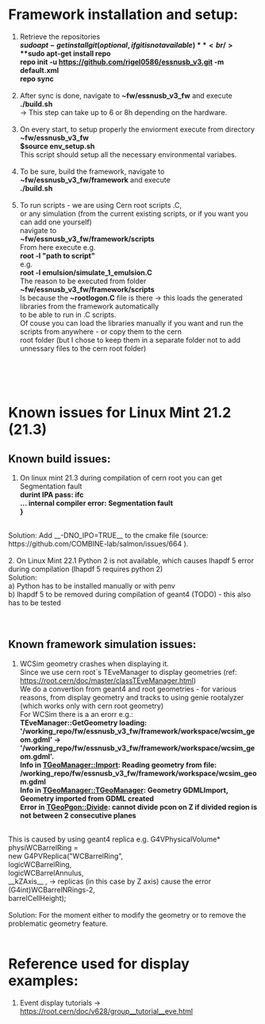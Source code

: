 # Framework installation and setup: <br/>
1. Retrieve the repositories <br/>
	**$sudo apt-get install git (optional, if git is not available)** <br/>
	**$sudo apt-get install repo** <br/>
	**repo init -u https://github.com/rigel0586/essnusb_v3.git -m default.xml** <br/>
	**repo sync** <br/>
	 <br/>
2. After sync is done, navigate to **~fw/essnusb_v3_fw** and execute **./build.sh** <br/>
	-> This step can take up to 6 or 8h depending on the hardware. <br/>
	 <br/>
3. On every start, to setup properly the enviorment execute from directory **~fw/essnusb_v3_fw** <br/>
	**$source env_setup.sh** <br/>
	This script should setup all the necessary environmental variabes. <br/>
	 <br/>
4. To be sure, build the framework, navigate to **~fw/essnusb_v3_fw/framework** and execute <br/>
	**./build.sh** <br/>
	 <br/>
5. To run scripts - we are using Cern root scripts .C, <br/>
	or any simulation (from the current existing scripts, or if you want you can add one yourself) <br/>
	navigate to <br/>
	**~fw/essnusb_v3_fw/framework/scripts** <br/>
	From here execute e.g.<br/>
	**root -l "path to script"** <br/>
	e.g. <br/>
	**root -l emulsion/simulate_1_emulsion.C**<br/>
	The reason to be executed from folder<br/>
	**~fw/essnusb_v3_fw/framework/scripts** <br/>
	Is because the **~rootlogon.C** file is there -> this loads the generated libraries from the framework automatically<br/>
	to be able to run in .C scripts. <br/>
	Of couse you can load the libraries manually if you want and run the scripts from anywhere - or copy them to the cern<br/>
	root folder (but I chose to keep them in a separate folder not to add unnessary files to the cern root folder) <br/>
	
<br/>
<br/>
<br/>

# Known issues for Linux Mint 21.2 (21.3)
## Known build issues: <br/>
1. On linux mint 21.3 during compilation of cern root you can get Segmentation fault <br/>
    **durint IPA pass: ifc**<br/>
    **... internal compiler error: Segmentation fault**<br/>
    **}**<br/>
<br/>
    Solution: Add __-DNO_IPO=TRUE__ to the cmake file (source: https://github.com/COMBINE-lab/salmon/issues/664 ).<br/>
<br/>
2. On Linux Mint 22.1 Python 2 is not available, which causes lhapdf 5 error during compilation (lhapdf 5 requires python 2)<br/>
   Solution: <br/>
   a) Python has to be installed manually or with penv<br/>
   b) lhapdf 5 to be removed during compilation of geant4 (TODO) - this also has to be tested<br/>
<br/>
<br/>

## Known framework simulation issues: <br/>
1. WCSim geometry crashes when displaying it.<br/>
Since we use cern root`s TEveManager to display geometries (ref: https://root.cern/doc/master/classTEveManager.html)<br/>
We do a convertion from geant4 and root geometries - for various reasons, from display geometry and tracks to using genie rootalyzer (which works only with cern root geometry)<br/>
For WCSim there is a an erorr e.g.:<br/>
**TEveManager::GetGeometry  loading: '/working_repo/fw/essnusb_v3_fw/framework/workspace/wcsim_geom.gdml' -> '/working_repo/fw/essnusb_v3_fw/framework/workspace/wcsim_geom.gdml'.**<br/>
**Info in <TGeoManager::Import>: Reading geometry from file: /working_repo/fw/essnusb_v3_fw/framework/workspace/wcsim_geom.gdml**<br/>
**Info in <TGeoManager::TGeoManager>: Geometry GDMLImport, Geometry imported from GDML created**<br/>
**Error in <TGeoPgon::Divide>: cannot divide pcon on Z if divided region is not between 2 consecutive planes**<br/>
<br/>
This is caused by using geant4 replica e.g.
G4VPhysicalVolume* physiWCBarrelRing = <br/>
    new G4PVReplica("WCBarrelRing", <br/>
            logicWCBarrelRing,<br/>
            logicWCBarrelAnnulus,<br/>
            __kZAxis__ , -> replicas (in this case by Z axis) cause the error<br/>
            (G4int)WCBarrelNRings-2,<br/>
            barrelCellHeight);<br/>
<br/>
Solution: For the moment either to modify the geometry or to remove the problematic geometry feature.<br/>

<br/>

# Reference used for display examples:<br/>
1. Event display tutorials -> https://root.cern/doc/v628/group__tutorial__eve.html <br/>



